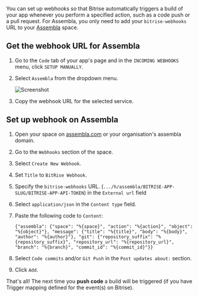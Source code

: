 
You can set up webhooks so that Bitrise automatically triggers a build of your app whenever you perform a specified action, such as a code push or a pull request. For Assembla, you only need to add your `bitrise-webhooks` URL to your [Assembla](https://assembla.com) space.

## Get the webhook URL for Assembla

1. Go to the `Code` tab of your app's page and in the `INCOMING WEBHOOKS` menu, click `SETUP MANUALLY`.

1. Select `Assembla` from the dropdown menu.

    ![Screenshot](/img/bitrise-assembla-webhook.png)

1. Copy the webhook URL for the selected service.

## Set up webhook on Assembla

1. Open your space on [assembla.com](https://assembla.com) or your organisation's assembla domain.
1. Go to the `Webhooks` section of the space.
1. Select `Create New Webhook`.
1. Set `Title` to `BitRise Webhook`.
1. Specify the `bitrise-webhooks` URL. (`.../h/assembla/BITRISE-APP-SLUG/BITRISE-APP-API-TOKEN`) in the `External url` field
1. Select `application/json` in the `Content type` field.
1. Paste the following code to `Content`:

    ```
    {"assembla": {"space": "%{space}", "action": "%{action}", "object": "%{object}"}, "message": {"title": "%{title}", "body": "%{body}", "author": "%{author}"}, "git": {"repository_suffix": "%{repository_suffix}", "repository_url": "%{repository_url}", "branch": "%{branch}", "commit_id": "%{commit_id}"}}
    ```

1. Select `Code commits` and/or `Git Push` in the `Post updates about:` section.
1. Click `Add`.

That's all! The next time you __push code__ a build will be triggered (if you have Trigger mapping defined for the event(s) on Bitrise).
